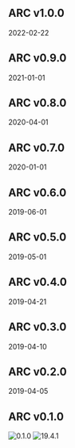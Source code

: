 ARC v1.0.0
--------------------------
2022-02-22




ARC v0.9.0
--------------------------
2021-01-01




ARC v0.8.0
--------------------------
2020-04-01





ARC v0.7.0
--------------------------
2020-01-01




ARC v0.6.0
--------------------------
2019-06-01





ARC v0.5.0
--------------------------
2019-05-01




ARC v0.4.0
--------------------------
2019-04-21







ARC v0.3.0
--------------------------
2019-04-10






ARC v0.2.0
--------------------------
2019-04-05





ARC v0.1.0
--------------------------
![0.1.0](https://img.shields.io/badge/Version-0.1.0-orange.svg?style=flat-square)
![19.4.1](https://img.shields.io/badge/Date-2019--04--01-FF64B4.svg?style=flat-square)
